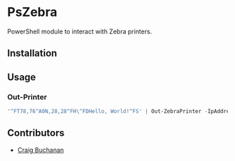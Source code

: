 # PsZebra
PowerShell module to interact with Zebra printers.

## Installation

## Usage

### Out-Printer

```powershell
'^FT78,76^A0N,28,28^FH\^FDHello, World!^FS' | Out-ZebraPrinter -IpAddress 10.10.10.10 -Port 9100
```

## Contributors

- [Craig Buchanan](https://github.com/craibuc/)

